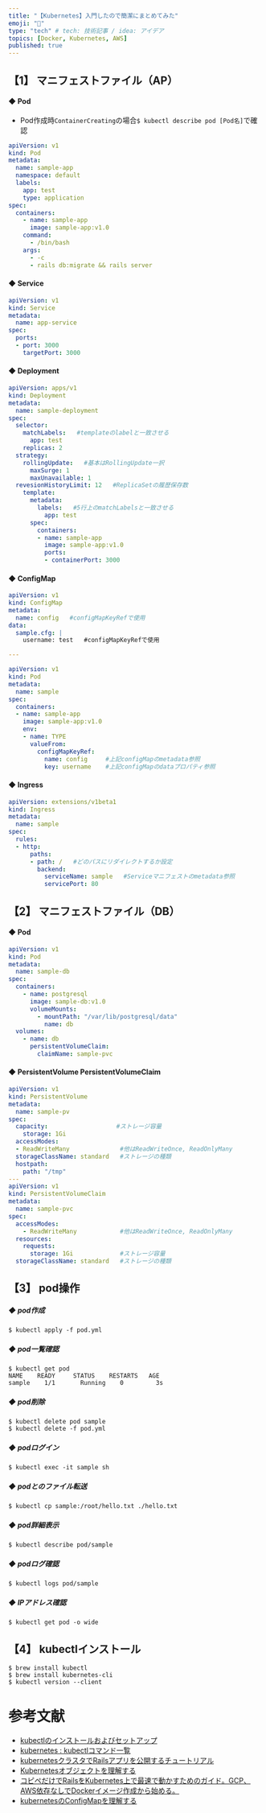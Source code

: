 ```yaml
---
title: "【Kubernetes】入門したので簡潔にまとめてみた"
emoji: "🔖"
type: "tech" # tech: 技術記事 / idea: アイデア
topics: [Docker, Kubernetes, AWS]
published: true
---
```

## 【1】 マニフェストファイル（AP）

#### ◆ Pod

 - Pod作成時```ContainerCreating```の場合```$ kubectl describe pod [Pod名]```で確認

```pod.yml
apiVersion: v1
kind: Pod
metadata:
  name: sample-app
  namespace: default
  labels:
    app: test
    type: application
spec:
  containers:
    - name: sample-app
      image: sample-app:v1.0
    command:
      - /bin/bash
    args:
      - -c
      - rails db:migrate && rails server
```

#### ◆ Service

```service.yml
apiVersion: v1
kind: Service
metadata:
  name: app-service
spec:
  ports:
  - port: 3000
    targetPort: 3000
```

#### ◆ Deployment

```Deployment.yml
apiVersion: apps/v1
kind: Deployment
metadata:
  name: sample-deployment
spec:
  selector:
    matchLabels:   #templateのlabelと一致させる
      app: test
    replicas: 2
  strategy:
    rollingUpdate:   #基本はRollingUpdate一択
      maxSurge: 1
      maxUnavailable: 1
  revesionHistoryLimit: 12   #ReplicaSetの履歴保存数
    template:
      metadata:
        labels:   #5行上のmatchLabelsと一致させる
          app: test
      spec:
        containers:
        - name: sample-app
          image: sample-app:v1.0
          ports:
          - containerPort: 3000
```

#### ◆ ConfigMap

```configmap.yml
apiVersion: v1
kind: ConfigMap
metadata:
  name: config   #configMapKeyRefで使用
data:
  sample.cfg: |
    username: test   #configMapKeyRefで使用

---

apiVersion: v1
kind: Pod
metadata:
  name: sample
spec:
  containers:
  - name: sample-app
    image: sample-app:v1.0
    env:
    - name: TYPE
      valueFrom:
        configMapKeyRef:
          name: config     #上記configMapのmetadata参照
          key: username    #上記configMapのdataプロパティ参照
```

#### ◆ Ingress

```ingress.yml
apiVersion: extensions/v1beta1
kind: Ingress
metadata:
  name: sample
spec:
  rules:
  - http:
      paths:
      - path: /   #どのパスにリダイレクトするか設定
        backend:
          serviceName: sample   #Serviceマニフェストのmetadata参照
          servicePort: 80
```

## 【2】 マニフェストファイル（DB）

#### ◆ Pod
```pod.yml
apiVersion: v1
kind: Pod
metadata:
  name: sample-db
spec:
  containers:
    - name: postgresql
      image: sample-db:v1.0
　　　 volumeMounts:
        - mountPath: "/var/lib/postgresql/data"
          name: db
  volumes:
    - name: db
      persistentVolumeClaim:
        claimName: sample-pvc
```

#### ◆ PersistentVolume    PersistentVolumeClaim
```pv-pvc.yml
apiVersion: v1
kind: PersistentVolume
metadata:
  name: sample-pv
spec:
  capacity:                   #ストレージ容量
    storage: 1Gi
  accessModes:
  - ReadWriteMany              #他はReadWriteOnce, ReadOnlyMany
  storageClassName: standard   #ストレージの種類
  hostpath:
    path: "/tmp"
---
apiVersion: v1
kind: PersistentVolumeClaim
metadata:
  name: sample-pvc
spec:
  accessModes:
    - ReadWriteMany            #他はReadWriteOnce, ReadOnlyMany
  resources:
    requests:
      storage: 1Gi             #ストレージ容量
  storageClassName: standard   #ストレージの種類
```




## 【3】 pod操作

##### ◆ pod作成

```
$ kubectl apply -f pod.yml
```

##### ◆ pod一覧確認
```
$ kubectl get pod
NAME    READY     STATUS    RESTARTS   AGE
sample    1/1       Running    0         3s
```

##### ◆ pod削除
```
$ kubectl delete pod sample
$ kubectl delete -f pod.yml
```

##### ◆ podログイン
```
$ kubectl exec -it sample sh
```

##### ◆ podとのファイル転送
```
$ kubectl cp sample:/root/hello.txt ./hello.txt
```

##### ◆ pod詳細表示
```
$ kubectl describe pod/sample
```

##### ◆ podログ確認
```
$ kubectl logs pod/sample
```

##### ◆ IPアドレス確認
```
$ kubectl get pod -o wide
```

## 【4】 kubectlインストール

```
$ brew install kubectl
$ brew install kubernetes-cli
$ kubectl version --client
```





# 参考文献
 - [kubectlのインストールおよびセットアップ](https://kubernetes.io/ja/docs/tasks/tools/install-kubectl/)
 - [kubernetes : kubectlコマンド一覧](https://qiita.com/suzukihi724/items/241f7241d297a2d4a55c)
 - [kubernetesクラスタでRailsアプリを公開するチュートリアル](https://qiita.com/tatsurou313/items/223dfa599ee5aaf6b2f0)
 - [Kubernetesオブジェクトを理解する](https://kubernetes.io/ja/docs/concepts/overview/working-with-objects/kubernetes-objects/)
 - [コピペだけでRailsをKubernetes上で最速で動かすためのガイド。GCP、AWS依存なしでDockerイメージ作成から始める。](https://qiita.com/ttiger55/items/215cab36da848fba156b)
 - [kubernetesのConfigMapを理解する](https://qiita.com/oguogura/items/68741b91b70962081504)
